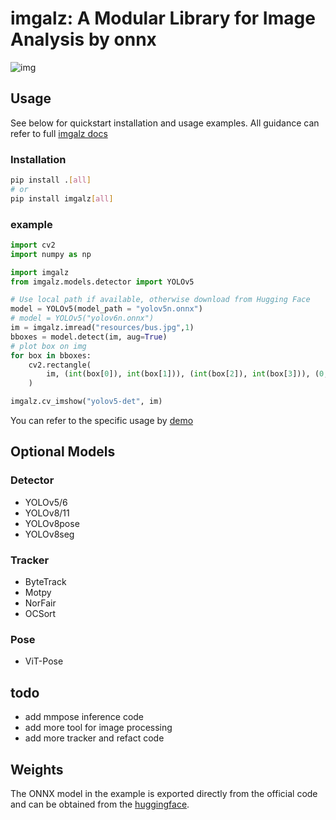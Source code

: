 # imgalz: A Modular Library for Image Analysis by onnx

![img](https://cdn.jsdelivr.net/gh/pleb631/ImgManager@main/img/2024-01-24-14-31-32.png)

## Usage

See below for quickstart installation and usage examples.
All guidance can refer to full [imgalz docs](https://pleb631.github.io/imgalz)

### Installation

```bash
pip install .[all]
# or
pip install imgalz[all]
```

### example

```python
import cv2
import numpy as np

import imgalz
from imgalz.models.detector import YOLOv5

# Use local path if available, otherwise download from Hugging Face
model = YOLOv5(model_path = "yolov5n.onnx")
# model = YOLOv5("yolov6n.onnx")
im = imgalz.imread("resources/bus.jpg",1)
bboxes = model.detect(im, aug=True)
# plot box on img
for box in bboxes:
    cv2.rectangle(
        im, (int(box[0]), int(box[1])), (int(box[2]), int(box[3])), (0, 0, 255), 2
    )

imgalz.cv_imshow("yolov5-det", im)

```

You can refer to the specific usage by [demo](https://github.com/pleb631/imgalz/tree/main/demo)

## Optional Models

### Detector

- YOLOv5/6
- YOLOv8/11
- YOLOv8pose
- YOLOv8seg

### Tracker

- ByteTrack
- Motpy
- NorFair
- OCSort

### Pose

- ViT-Pose

## todo

- add mmpose inference code
- add more tool for image processing
- add more tracker and refact code

## Weights

The ONNX model in the example is exported directly from the official code and can be obtained from the [huggingface](https://huggingface.co/pleb631/onnxmodel).
